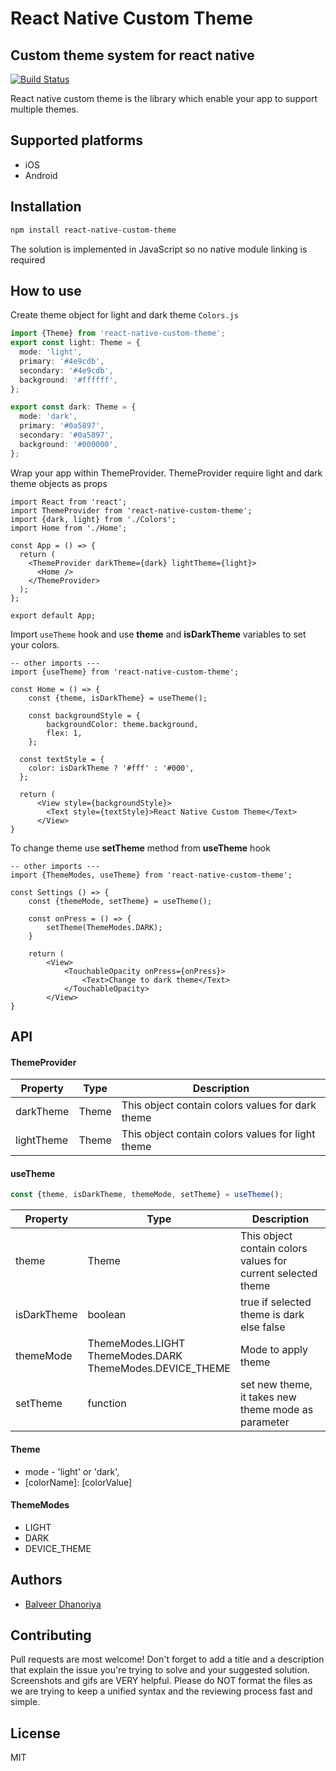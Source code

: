 # React Native Custom Theme
## Custom theme system for react native

[![Build Status](https://travis-ci.org/joemccann/dillinger.svg?branch=master)](https://travis-ci.org/joemccann/dillinger)

React native custom theme is the library which enable your app to support multiple themes.
## Supported platforms
- iOS
- Android

## Installation

```sh
npm install react-native-custom-theme
```
The solution is implemented in JavaScript so no native module linking is required

## How to use

Create theme object for light and dark theme ```Colors.js```
```ts
import {Theme} from 'react-native-custom-theme';
export const light: Theme = {
  mode: 'light',
  primary: '#4e9cdb',
  secondary: '#4e9cdb',
  background: '#ffffff',
};

export const dark: Theme = {
  mode: 'dark',
  primary: '#0a5897',
  secondary: '#0a5897',
  background: '#000000',
};

```

Wrap your app within ThemeProvider. ThemeProvider require light and dark theme objects as props
```tsx
import React from 'react';
import ThemeProvider from 'react-native-custom-theme';
import {dark, light} from './Colors';
import Home from './Home';

const App = () => {
  return (
    <ThemeProvider darkTheme={dark} lightTheme={light}>
      <Home />
    </ThemeProvider>
  );
};

export default App;
```

Import  ```useTheme``` hook and use **theme** and **isDarkTheme** variables to set your colors.
```tsx
-- other imports ---
import {useTheme} from 'react-native-custom-theme';

const Home = () => {
    const {theme, isDarkTheme} = useTheme();

    const backgroundStyle = {
        backgroundColor: theme.background,
        flex: 1,
    };

  const textStyle = {
    color: isDarkTheme ? '#fff' : '#000',
  };
  
  return (
      <View style={backgroundStyle}>
        <Text style={textStyle}>React Native Custom Theme</Text>
      </View>
}
```

To change theme use **setTheme** method from **useTheme** hook
```tsx
-- other imports ---
import {ThemeModes, useTheme} from 'react-native-custom-theme';

const Settings () => {
    const {themeMode, setTheme} = useTheme();
    
    const onPress = () => {
        setTheme(ThemeModes.DARK);
    }
    
    return (
        <View>
            <TouchableOpacity onPress={onPress}>
                <Text>Change to dark theme</Text>
            </TouchableOpacity>
        </View>
}
```

## API
#### ThemeProvider
Property | Type | Description
--- | --- | --- |
darkTheme | Theme | This object contain colors values for dark theme
lightTheme | Theme | This object contain colors values for light theme

#### useTheme
```ts
const {theme, isDarkTheme, themeMode, setTheme} = useTheme();
```
Property | Type | Description
--- | --- | --- |
theme | Theme | This object contain colors values for current selected theme
isDarkTheme | boolean | true if selected theme is dark else false
themeMode | ThemeModes.LIGHT<br/>ThemeModes.DARK<br/>ThemeModes.DEVICE_THEME | Mode to apply theme
setTheme | function | set new theme, it takes new theme mode as parameter

#### Theme
- mode -  'light' or 'dark',
- \[colorName]: [colorValue]

#### ThemeModes
- LIGHT
- DARK
- DEVICE_THEME

## Authors
- [Balveer Dhanoriya](https://github.com/estbalveer)

## Contributing
Pull requests are most welcome! Don't forget to add a title and a description that explain the issue you're trying to solve and your suggested solution. Screenshots and gifs are VERY helpful. Please do NOT format the files as we are trying to keep a unified syntax and the reviewing process fast and simple.

## License

MIT
